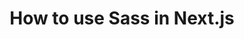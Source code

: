 ---
title: How to use Sass in Next.js
nav_title: Sass
description: Learn how to use Sass in your Next.js application.
source: app/guides/sass
---